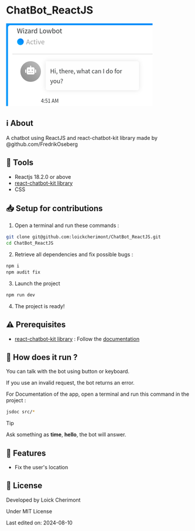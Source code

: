 # ChatBot_ReactJS

![Preview](github/preview.png "Preview of ChatBot")


## :information_source: About  

A chatbot using ReactJS and react-chatbot-kit library made by @github.com/FredrikOseberg 


## :wrench: Tools
- Reactjs 18.2.0 or above
- [react-chatbot-kit library](https://fredrikoseberg.github.io/react-chatbot-kit-docs/)
- CSS


## :inbox_tray: Setup for contributions

1. Open a terminal and run these commands :

```bash
git clone git@github.com:loickcherimont/ChatBot_ReactJS.git
cd ChatBot_ReactJS
```

2. Retrieve all dependencies and fix possible bugs :

```bash
npm i
npm audit fix
```

3. Launch the project

```bash
npm run dev
```

4. The project is ready!

## :warning: Prerequisites

- [react-chatbot-kit library](https://fredrikoseberg.github.io/react-chatbot-kit-docs/) : Follow the [documentation](https://fredrikoseberg.github.io/react-chatbot-kit-docs/docs/)


## :thinking: How does it run ?

You can talk with the bot using button or keyboard.  

If you use an invalid request, the bot returns an error.  


For Documentation of the app, open a terminal and run this command in the project :

```bash
jsdoc src/*
```

> [!TIP]
> Ask something as **time**, **hello**, the bot will answer.

## :test_tube: Features
- Fix the user's location
 
## :key: License

Developed by Loick Cherimont  

Under MIT License  

Last edited on: 2024-08-10
